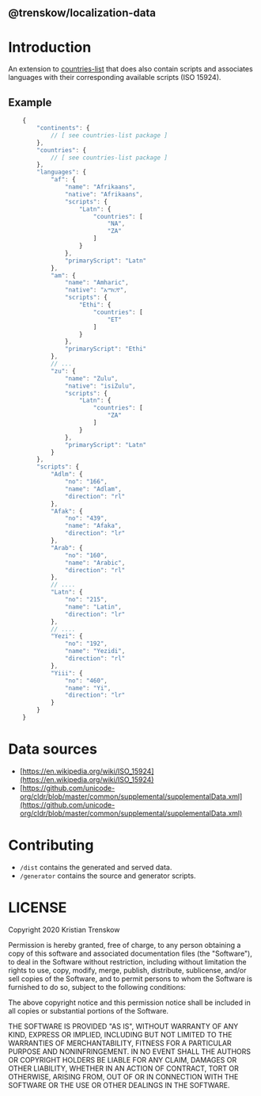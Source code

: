 @trenskow/localization-data
----

# Introduction

An extension to [countries-list](https://npmjs.org/package/countries-list) that does also contain scripts and associates languages with their corresponding available scripts (ISO 15924).

## Example

````javascript
    {
        "continents": {
            // [ see countries-list package ]
        },
        "countries": {
            // [ see countries-list package ]
        },
        "languages": {
            "af": {
                "name": "Afrikaans",
                "native": "Afrikaans",
                "scripts": {
                    "Latn": {
                        "countries": [
                            "NA",
                            "ZA"
                        ]
                    }
                },
                "primaryScript": "Latn"
            },
            "am": {
                "name": "Amharic",
                "native": "አማርኛ",
                "scripts": {
                    "Ethi": {
                        "countries": [
                            "ET"
                        ]
                    }
                },
                "primaryScript": "Ethi"
            },
            // ...
            "zu": {
                "name": "Zulu",
                "native": "isiZulu",
                "scripts": {
                    "Latn": {
                        "countries": [
                            "ZA"
                        ]
                    }
                },
                "primaryScript": "Latn"
            }
        },
        "scripts": {
            "Adlm": {
                "no": "166",
                "name": "Adlam",
                "direction": "rl"
            },
            "Afak": {
                "no": "439",
                "name": "Afaka",
                "direction": "lr"
            },
            "Arab": {
                "no": "160",
                "name": "Arabic",
                "direction": "rl"
            },
            // ....
            "Latn": {
                "no": "215",
                "name": "Latin",
                "direction": "lr"
            },
            // ....
            "Yezi": {
                "no": "192",
                "name": "Yezidi",
                "direction": "rl"
            },
            "Yiii": {
                "no": "460",
                "name": "Yi",
                "direction": "lr"
            }
        }
    }
````

# Data sources

* [https://en.wikipedia.org/wiki/ISO_15924](https://en.wikipedia.org/wiki/ISO_15924)
* [https://github.com/unicode-org/cldr/blob/master/common/supplemental/supplementalData.xml](https://github.com/unicode-org/cldr/blob/master/common/supplemental/supplementalData.xml)

# Contributing

* `/dist` contains the generated and served data.
* `/generator` contains the source and generator scripts.

# LICENSE

Copyright 2020 Kristian Trenskow

Permission is hereby granted, free of charge, to any person obtaining a copy of this software and associated documentation files (the "Software"), to deal in the Software without restriction, including without limitation the rights to use, copy, modify, merge, publish, distribute, sublicense, and/or sell copies of the Software, and to permit persons to whom the Software is furnished to do so, subject to the following conditions:

The above copyright notice and this permission notice shall be included in all copies or substantial portions of the Software.

THE SOFTWARE IS PROVIDED "AS IS", WITHOUT WARRANTY OF ANY KIND, EXPRESS OR IMPLIED, INCLUDING BUT NOT LIMITED TO THE WARRANTIES OF MERCHANTABILITY, FITNESS FOR A PARTICULAR PURPOSE AND NONINFRINGEMENT. IN NO EVENT SHALL THE AUTHORS OR COPYRIGHT HOLDERS BE LIABLE FOR ANY CLAIM, DAMAGES OR OTHER LIABILITY, WHETHER IN AN ACTION OF CONTRACT, TORT OR OTHERWISE, ARISING FROM, OUT OF OR IN CONNECTION WITH THE SOFTWARE OR THE USE OR OTHER DEALINGS IN THE SOFTWARE.
